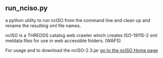 ## run_nciso.py 

a python utility to run ncISO from the command line and clean up and rename the resulting xml file names.

ncISO is a THREDDS catalog web crawler  which creates ISO-19115-2 xml metdata files for use in web accessible folders. (WAFS)

For usage and to download the ncISO-2.3.jar [go to the ncISO Home page](http://www.ngdc.noaa.gov/eds/tds/)
